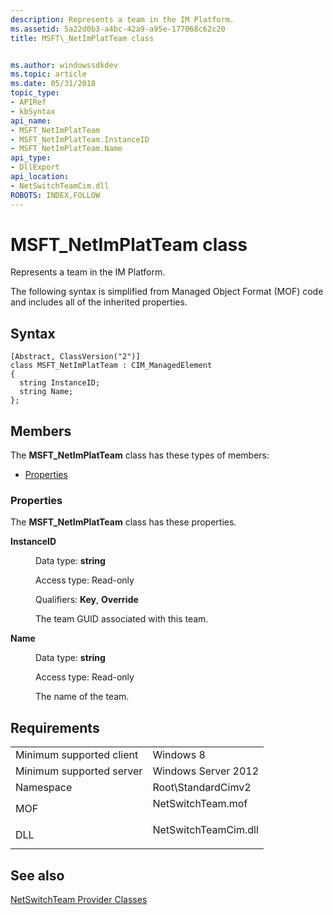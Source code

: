 ```yaml
---
description: Represents a team in the IM Platform.
ms.assetid: 5a22d0b3-a4bc-42a9-a95e-177068c62c20
title: MSFT\_NetImPlatTeam class


ms.author: windowssdkdev
ms.topic: article
ms.date: 05/31/2018
topic_type: 
- APIRef
- kbSyntax
api_name: 
- MSFT_NetImPlatTeam
- MSFT_NetImPlatTeam.InstanceID
- MSFT_NetImPlatTeam.Name
api_type: 
- DllExport
api_location: 
- NetSwitchTeamCim.dll
ROBOTS: INDEX,FOLLOW
---
```


# MSFT\_NetImPlatTeam class

Represents a team in the IM Platform.

The following syntax is simplified from Managed Object Format (MOF) code and includes all of the inherited properties.

## Syntax

``` syntax
[Abstract, ClassVersion("2")]
class MSFT_NetImPlatTeam : CIM_ManagedElement
{
  string InstanceID;
  string Name;
};
```

## Members

The **MSFT\_NetImPlatTeam** class has these types of members:

-   [Properties](#properties)

### Properties

The **MSFT\_NetImPlatTeam** class has these properties.

<dl> <dt>

**InstanceID**
</dt> <dd> <dl> <dt>

Data type: **string**
</dt> <dt>

Access type: Read-only
</dt> <dt>

Qualifiers: **Key**, **Override**
</dt> </dl>

The team GUID associated with this team.

</dd> <dt>

**Name**
</dt> <dd> <dl> <dt>

Data type: **string**
</dt> <dt>

Access type: Read-only
</dt> </dl>

The name of the team.

</dd> </dl>

## Requirements



|                                     |                                                                                                 |
|-------------------------------------|-------------------------------------------------------------------------------------------------|
| Minimum supported client<br/> | Windows 8<br/>                                                                            |
| Minimum supported server<br/> | Windows Server 2012<br/>                                                                  |
| Namespace<br/>                | Root\\StandardCimv2<br/>                                                                  |
| MOF<br/>                      | <dl> <dt>NetSwitchTeam.mof</dt> </dl>    |
| DLL<br/>                      | <dl> <dt>NetSwitchTeamCim.dll</dt> </dl> |



## See also

<dl> <dt>

[NetSwitchTeam Provider Classes](network-switch-team-classes.md)
</dt> </dl>

 

 





